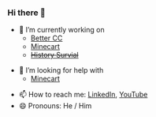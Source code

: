 ### Hi there 👋


<!--**ajh123/ajh123** is a ✨ _special_ ✨ repository because its `README.md` (this file) appears on your GitHub profile.-->

<!--Here are some ideas to get you started:-->

- 🔭 I’m currently working on
  - [Better CC](https://github.com/ajh123-development/better-cc)
  - [Minecart](https://github.com/ajh123-development/minecart)
  - ~~[History Survial](https://github.com/ajh123-archives/HistorySurvival)~~
<!-- - 🌱 I’m currently learning ...-->
<!-- - 👯 I’m looking to collaborate on ...-->
- 🤔 I’m looking for help with
  - [Minecart](https://github.com/ajh123-development/minecart)
<!-- - 💬 Ask me about ...-->
- 📫 How to reach me: [LinkedIn](https://www.linkedin.com/in/samuel-hulme-423210254/), [YouTube](https://www.youtube.com/@minecraftict)
- 😄 Pronouns: He / Him
<!-- - ⚡ Fun fact: -->
